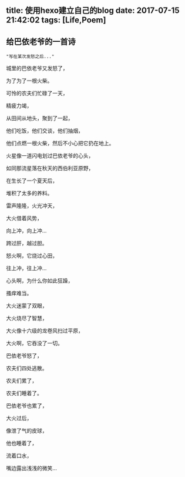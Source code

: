 title: 使用hexo建立自己的blog
date: 2017-07-15 21:42:02
tags: [Life,Poem]
---

## 给巴依老爷的一首诗 ##

    "写在某次发怒之后..."


城里的巴依老爷又发怒了，

为了为了一根火柴。

可怜的农夫们忙碌了一天，

精疲力竭，

从田间从地头，聚到了一起，

他们吃饭，他们交谈，他们抽烟，

他们点燃一根火柴，然后不小心把它扔在地上。

火星像一道闪电划过巴依老爷的心头，

如同那流星落在秋天的西伯利亚原野，

在生长了一个夏天后，

堆积了太多的养料。

雷声隆隆，火光冲天，

大火借着风势，

向上冲，向上冲…

跨过肝，越过胆。

怒火啊，它烧过心田，

往上冲，往上冲…

心头啊，为什么你如此狂躁，

搔痒难当。

大火迷蒙了双眼，

大火烧尽了智慧，

大火像十六级的龙卷风扫过平原，

大火啊，它吞没了一切。

巴依老爷怒了，

农夫们四处逃散。

农夫们累了，

农夫们睡着了。

巴依老爷也累了，

大火过后，

像泄了气的皮球，

他也睡着了，

流着口水，

嘴边露出浅浅的微笑…
